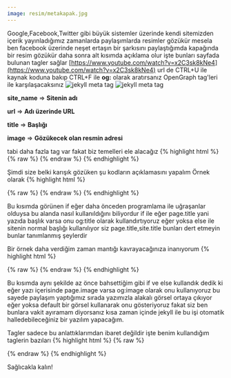 ```yaml
---
image: resim/metakapak.jpg
---
```


Google,Facebook,Twitter gibi büyük sistemler üzerinde kendi sitemizden içerik yayınladığımız zamanlarda paylaşımlarda resimler gözükür mesela ben facebook üzerinde neşet ertaşın bir şarkısını paylaştığımda kapağında bir resim gözükür daha sonra alt kısımda açıklama olur işte bunları sayfada bulunan tagler sağlar 
[https://www.youtube.com/watch?v=x2C3sk8kNe4](https://www.youtube.com/watch?v=x2C3sk8kNe4)
url de CTRL+U ile kaynak koduna bakıp CTRL+F ile **og:** olarak aratırsanız OpenGraph tag'leri ile karşılaşacaksınız 
![jekyll meta tag](https://kanunsuzlar.com/resim/tag1.png)
![jekyll meta tag](https://kanunsuzlar.com/resim/metatag.png)

**site_name** => **Sitenin adı**

**url** => **Adı üzerinde URL**

**title** => **Başlığı**

**image** => **Gözükecek olan resmin adresi**


tabi daha fazla tag var fakat biz temelleri ele alacağız
{% highlight html %}
{% raw %}
<meta name="description" content="{% if page.excerpt %}{{ page.excerpt | strip_html | strip_newlines | truncate: 160 }}{% else %}{{ site.description }}{% endif %}">
<meta property="og:locale" content="tr_TR">
<meta property="og:type" content="article">
<meta property="og:title" content="{%if page.title %}{{ page.title }}{% else %}{{ site.title }}{% endif %}">
<meta property="og:url" content="{{ site.url }}{{ page.url }}">
<meta property="og:image" content="{% if page.image %}{{ site.url }}/{{ page.image }}{% else %}https://kanunsuzlar.com/m.jpg{% endif %}" />
<meta property="og:site_name" content="Kanunsuz Blog">
<meta property="article:published_time" content="{{ page.date }}" />
<meta property="og:description" content="{% if page.description %}{{ page.description }}{% else %}{{ site.description }}{% endif %}">
{% endraw %}
{% endhighlight %} 

Şimdi size belki karışık gözüken şu kodların açıklamasını yapalım
Örnek olarak
{% highlight html %}

{% raw %}
<meta property="og:title" content="{%if page.title %}{{ page.title }}{% else %}{{ site.title }}{% endif %}">
{% endraw %}
{% endhighlight %}


Bu kısımda görünen if eğer daha önceden programlama ile uğraşanlar olduysa bu alanda nasıl kullanıldığını biliyordur if ile eğer page.title yani yazıda başlık varsa onu og:title olarak kullandırtıyoruz eğer yoksa else ile sitenin normal başlığı kullanılıyor siz page.title,site.title bunları dert etmeyin bunlar tanımlanmış şeylerdir 

Bir örnek daha verdiğim zaman mantığı kavrayacağınıza inanıyorum 
{% highlight html %}

{% raw %}
<meta property="og:image" content="{% if page.image %}{{ site.url }}/{{ page.image }}{% else %}https://kanunsuzlar.com/m.jpg{% endif %}" />
{% endraw %}
{% endhighlight %}

Bu kısımda aynı şekilde az önce bahsettiğim gibi if ve else kullandık dedik ki eğer yazı içerisinde page.image varsa og:image olarak onu kullanıyoruz bu sayede paylaşım yaptığımız sırada yazımızla alakalı görsel ortaya çıkıyor eğer yoksa default bir görsel kullanarak onu gösteriyoruz 
fakat siz ben bunlara vakit ayıramam diyorsanız kısa zaman içinde jekyll ile bu işi otomatik halledebileceğiniz bir yazılım yapacağım.

Tagler sadece bu anlattıklarımdan ibaret değildir işte benim kullandığım taglerin bazıları
{% highlight html %}
{% raw %}
<meta name="description" content="{% if page.excerpt %}{{ page.excerpt | strip_html | strip_newlines | truncate: 160 }}{% else %}{{ site.description }}{% endif %}">
    <meta property="og:locale" content="tr_TR">
    <meta property="og:type" content="article">
    <meta property="og:title" content="{%if page.title %}{{ page.title }}{% else %}{{ site.title }}{% endif %}">
    <meta property="og:url" content="{{ site.url }}{{ page.url }}">
    <meta property="og:image" content="{% if page.image %}{{ site.url }}/{{ page.image }}{% else %}https://kanunsuzlar.com/m.jpg{% endif %}" />
    <meta property="og:site_name" content="Kanunsuz Blog">
    <meta property="article:published_time" content="{{ page.date }}" />
    <meta property="og:description" content="{% if page.description %}{{ page.description }}{% else %}{{ site.description }}{% endif %}">
      <meta name="twitter:card" content="summary_large_image"/>
    <meta name="twitter:title" content="{%if page.title %}{{ page.title }}{% else %}{{ site.title }}{% endif %}">
    <meta name="twitter:description" content="{% if page.description %}{{ page.description }}{% else %}{{ site.description }}{% endif %}">
    <meta name="twitter:site" content="@kanun_suz" />
    <meta name="twitter:creator" content="@kanun_suz">
    <meta name="twitter:card" content="summary">

{% endraw %}
{% endhighlight %}

Sağlıcakla kalın!


